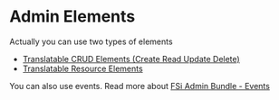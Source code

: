 # Admin Elements

Actually you can use two types of elements

* [Translatable CRUD Elements (Create Read Update Delete)](translatable_crud_elements.md)
* [Translatable Resource Elements](translatable_resource_elements.md)

You can also use events. Read more about [FSi Admin Bundle - Events](https://github.com/fsi-open/admin-bundle/blob/1.0/Resources/doc/events.md )

